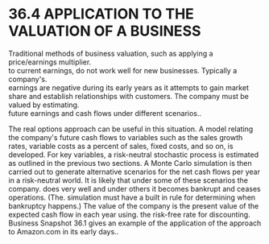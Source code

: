 # 36.4  APPLICATION TO THE VALUATION OF A BUSINESS  

Traditional methods of business valuation, such as applying a price/earnings multiplier.   
to current earnings, do not work well for new businesses. Typically a company's.   
earnings are negative during its early years as it attempts to gain market share and establish relationships with customers. The company must be valued by estimating.   
future earnings and cash flows under different scenarios..  

The real options approach can be useful in this situation. A model relating the company's future cash flows to variables such as the sales growth rates, variable costs as a percent of sales, fixed costs, and so on, is developed. For key variables, a risk-neutral stochastic process is estimated as outlined in the previous two sections. A Monte Carlo simulation is then carried out to generate alternative scenarios for the net cash flows per year in a risk-neutral world. It is likely that under some of these scenarios the company. does very well and under others it becomes bankrupt and ceases operations. (The. simulation must have a built in rule for determining when bankruptcy happens.) The value of the company is the present value of the expected cash flow in each year using. the risk-free rate for discounting. Business Snapshot 36.1 gives an example of the application of the approach to Amazon.com in its early days..  

